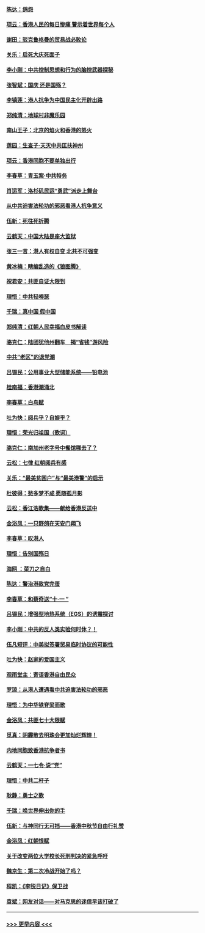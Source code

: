 #### [陈达：鸽怨](../pages/nsc993/n11561879.md?t=10021055) 
#### [项云：香港人民的每日惨痛  警示着世界每个人](../pages/nsc993/n11559273.md?t=10021055) 
#### [谢田：驳克鲁格曼的贸易战必败论](../pages/nsc993/n11555840.md?t=10021055) 
#### [关乐：启死大庆死面子](../pages/nsc993/n11556823.md?t=10021055) 
#### [李小刚：中共控制思想和行为的脑控武器探秘](../pages/nsc993/n11556776.md?t=10021055) 
#### [张智斌：国庆  还是国殇？](../pages/nsc993/n11556617.md?t=10021055) 
#### [李镇莲：港人抗争为中国民主化开辟出路](../pages/nsc993/n11556570.md?t=10021055) 
#### [郑纯清：地球村非魔乐园](../pages/nsc993/n11555415.md?t=10021055) 
#### [南山王子：北京的焰火和香港的怒火](../pages/nsc993/n11555318.md?t=10021055) 
#### [莲园：生查子·天灭中共匡扶神州](../pages/nsc993/n11555302.md?t=10021055) 
#### [项云：香港同胞不要单独出行](../pages/nsc993/n11555276.md?t=10021055) 
#### [李春草：青玉案‧中共特务](../pages/nsc993/n11552356.md?t=10021055) 
#### [肖运军：洛杉矶民运“勇武”派走上舞台](../pages/nsc993/n11551595.md?t=10021055) 
#### [从中共迫害法轮功的邪恶看港人抗争意义](../pages/nsc993/n11540858.md?t=10021055) 
#### [伍新：死往死折腾](../pages/nsc993/n11550174.md?t=10021055) 
#### [云鹤天：中国大陆是座大监狱](../pages/nsc993/n11550155.md?t=10021055) 
#### [张三一言：港人有权自变 北共不可强变](../pages/nsc993/n11550132.md?t=10021055) 
#### [黄冰楠：瞎编乱造的《狼图腾》](../pages/nsc993/n11550082.md?t=10021055) 
#### [祝君安：共匪自证大限到](../pages/nsc993/n11550041.md?t=10021055) 
#### [理悟：中共轻嘚瑟](../pages/nsc993/n11547978.md?t=10021055) 
#### [千瑞：真中国 假中国](../pages/nsc993/n11547865.md?t=10021055) 
#### [郑纯清：红朝人民幸福白皮书解读](../pages/nsc993/n11547499.md?t=10021055) 
#### [骆克仁：陆团犹他州翻车　揭“省钱”游风险](../pages/nsc993/n11546977.md?t=10021055) 
#### [中共“老区”的退党潮](../pages/nsc993/n11545995.md?t=10021055) 
#### [吕锡民：公用事业大型储能系统——铅电池](../pages/nsc993/n11545701.md?t=10021055) 
#### [桂南福：香港潮涌北](../pages/nsc993/n11545682.md?t=10021055) 
#### [李春草：白鸟赋](../pages/nsc993/n11545663.md?t=10021055) 
#### [吐为快：阅兵乎？自娱乎？](../pages/nsc993/n11545625.md?t=10021055) 
#### [理悟：荣光归祖国（歌词）](../pages/nsc993/n11545616.md?t=10021055) 
#### [骆克仁：南加州老字号中餐馆哪去了？](../pages/nsc993/n11545120.md?t=10021055) 
#### [云松：七律 红朝阅兵有感](../pages/nsc993/n11542394.md?t=10021055) 
#### [关乐：“最美贫困户”与“最美港警”的启示](../pages/nsc993/n11542252.md?t=10021055) 
#### [杜彼得：愁多梦不成 愿随孤月影](../pages/nsc993/n11540296.md?t=10021055) 
#### [云松：香江浩歌集——献给香港反送中](../pages/nsc993/n11540149.md?t=10021055) 
#### [金浴凤：一只野鸽在天安门翔飞](../pages/nsc993/n11540280.md?t=10021055) 
#### [李春草：叹港人](../pages/nsc993/n11540119.md?t=10021055) 
#### [理悟：告别国殇日](../pages/nsc993/n11539610.md?t=10021055) 
#### [海网 ：菜刀之自白](../pages/nsc993/n11539597.md?t=10021055) 
#### [陈达：警治港致党完蛋](../pages/nsc993/n11538127.md?t=10021055) 
#### [李春草：和蔡奇送“十·一 ”](../pages/nsc993/n11537810.md?t=10021055) 
#### [吕锡民：增强型地热系统（EGS）的诱震探讨](../pages/nsc993/n11537765.md?t=10021055) 
#### [李小刚：中共的反人类实验何时休？！](../pages/nsc993/n11537669.md?t=10021055) 
#### [伍凡短评：中美拟签署贸易临时协议的可能性](../pages/nsc993/n11536773.md?t=10021055) 
#### [吐为快：赵家的爱国主义](../pages/nsc993/n11536750.md?t=10021055) 
#### [观雨堂主：寄语香港自由民众](../pages/nsc993/n11536735.md?t=10021055) 
#### [罗琼：从港人遭遇看中共迫害法轮功的邪恶](../pages/nsc993/n11507862.md?t=10021055) 
#### [理悟：为中华铁脊梁而歌](../pages/nsc993/n11534458.md?t=10021055) 
#### [金浴凤：共匪七十大限赋](../pages/nsc993/n11534434.md?t=10021055) 
#### [觅真：阴霾散去明珠会更加灿烂辉煌！](../pages/nsc993/n11531858.md?t=10021055) 
#### [内地同胞致香港抗争者书](../pages/nsc993/n11531645.md?t=10021055) 
#### [云鹤天：一七令‧说“党”](../pages/nsc993/n11529099.md?t=10021055) 
#### [理悟：中共二杆子](../pages/nsc993/n11529046.md?t=10021055) 
#### [耿静：勇士之歌](../pages/nsc993/n11527562.md?t=10021055) 
#### [千瑞：唤世界伸出你的手](../pages/nsc993/n11526942.md?t=10021055) 
#### [伍新：与神同行无可挡——香港中秋节自由行礼赞](../pages/nsc993/n11526801.md?t=10021055) 
#### [金浴凤：红朝恨赋](../pages/nsc993/n11524312.md?t=10021055) 
#### [关于改变两位大学校长死刑判决的紧急呼吁](../pages/nsc993/n11524103.md?t=10021055) 
#### [魏京生：第二次冷战开始了吗？](../pages/nsc993/n11524023.md?t=10021055) 
#### [程凯：《李锐日记》保卫战](../pages/nsc993/n11522922.md?t=10021055) 
#### [袁斌：网友对话——对马克思的迷信早该打破了](../pages/nsc993/n11522561.md?t=10021055) 

----
#### [ >>> 更早内容 <<< ](../indexes/nsc993-earlier.md)
